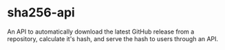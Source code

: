 # sha256-api
An API to automatically download the latest GitHub release from a repository, calculate it's hash, and serve the hash to users through an API.
